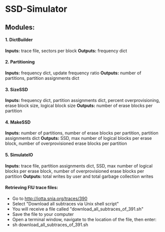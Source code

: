 # SSD-Simulator

## Modules:

#### 1. DictBuilder
**Inputs:** trace file, sectors per block
**Outputs:** frequency dict

#### 2. Partitioning
**Inputs:** frequency dict, update frequency ratio
**Outputs:** number of partitions, partition assignments dict

#### 3. SizeSSD
**Inputs:** frequency dict, partition assignments dict, percent overprovisioning, erase block size, logical block size
**Outputs:** number of erase blocks per partition

#### 4. MakeSSD
**Inputs:** number of partitions, number of erase blocks per partition, partition assignments dict
**Outputs:** SSD, max number of logical blocks per erase block, number of overprovisioned erase blocks per partition

#### 5. SimulateIO
**Inputs:** trace file, partition assignments dict, SSD, max number of logical blocks per erase block, number of overprovisioned erase blocks per partition
**Outputs:** total writes by user and total garbage collection writes



#### Retrieving FIU trace files:

* Go to http://iotta.snia.org/traces/390
* Select "Download all subtraces via Unix shell script"
* You will receive a file called "download_all_subtraces_of_391.sh"
* Save the file to your computer
* Open a terminal window, navigate to the location of the file, then enter:
* sh download_all_subtraces_of_391.sh
